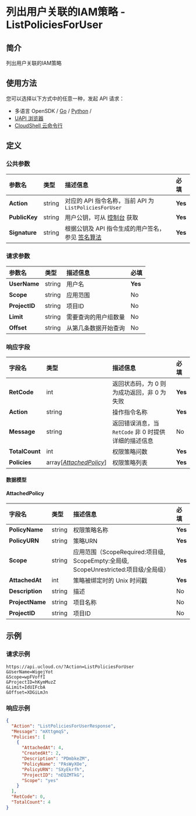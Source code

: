 # 列出用户关联的IAM策略 - ListPoliciesForUser

## 简介

列出用户关联的IAM策略






## 使用方法

您可以选择以下方式中的任意一种，发起 API 请求：
- 多语言 OpenSDK / [Go](https://github.com/ucloud/ucloud-sdk-go) / [Python](https://github.com/ucloud/ucloud-sdk-python3) /
- [UAPI 浏览器](https://console.ucloud.cn/uapi/detail?id=ListPoliciesForUser)
- [CloudShell 云命令行](https://shell.ucloud.cn/)


## 定义

### 公共参数

| 参数名 | 类型 | 描述信息 | 必填 |
|:---|:---|:---|:---|
| **Action**     | string  | 对应的 API 指令名称，当前 API 为 `ListPoliciesForUser`                        | **Yes** |
| **PublicKey**  | string  | 用户公钥，可从 [控制台](https://console.ucloud.cn/uapi/apikey) 获取                                             | **Yes** |
| **Signature**  | string  | 根据公钥及 API 指令生成的用户签名，参见 [签名算法](api/summary/signature.md)  | **Yes** |

### 请求参数

| 参数名 | 类型 | 描述信息 | 必填 |
|:---|:---|:---|:---|
| **UserName** | string | 用户名 |**Yes**|
| **Scope** | string | 应用范围 |No|
| **ProjectID** | string | 项目ID |No|
| **Limit** | string | 需要查询的用户组数量 |No|
| **Offset** | string | 从第几条数据开始查询 |No|

### 响应字段

| 字段名 | 类型 | 描述信息 | 必填 |
|:---|:---|:---|:---|
| **RetCode** | int | 返回状态码，为 0 则为成功返回，非 0 为失败 |**Yes**|
| **Action** | string | 操作指令名称 |**Yes**|
| **Message** | string | 返回错误消息，当 `RetCode` 非 0 时提供详细的描述信息 |No|
| **TotalCount** | int | 权限策略问数 |**Yes**|
| **Policies** | array[[*AttachedPolicy*](#AttachedPolicy)] | 权限策略列表 |**Yes**|

#### 数据模型


#### AttachedPolicy

| 字段名 | 类型 | 描述信息 | 必填 |
|:---|:---|:---|:---|
| **PolicyName** | string | 权限策略名称 |**Yes**|
| **PolicyURN** | string | 策略URN |**Yes**|
| **Scope** | string | 应用范围（ScopeRequired:项目级, ScopeEmpty:全局级, ScopeUnrestricted:项目级/全局级） |**Yes**|
| **AttachedAt** | int | 策略被绑定时的 Unix 时间戳 |**Yes**|
| **Description** | string | 描述 |No|
| **ProjectName** | string | 项目名称 |No|
| **ProjectID** | string | 项目ID |No|

## 示例

### 请求示例
    
```
https://api.ucloud.cn/?Action=ListPoliciesForUser
&UserName=WigejYot
&Scope=wpFVoffI
&ProjectID=hKymMuzZ
&Limit=IdUIFcbA
&Offset=XDGiLmJn
```

### 响应示例
    
```json
{
  "Action": "ListPoliciesForUserResponse",
  "Message": "mXttgmqS",
  "Policies": [
    {
      "AttachedAt": 4,
      "CreatedAt": 2,
      "Description": "PDmbkeZM",
      "PolicyName": "PAsWyXOe",
      "PolicyURN": "SXyEkrfh",
      "ProjectID": "nEQZMTkG",
      "Scope": "yes"
    }
  ],
  "RetCode": 0,
  "TotalCount": 4
}
```





